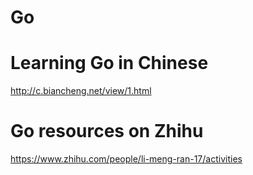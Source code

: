 # Go

Learning Go in Chinese
====
http://c.biancheng.net/view/1.html

Go resources on Zhihu
====
https://www.zhihu.com/people/li-meng-ran-17/activities
